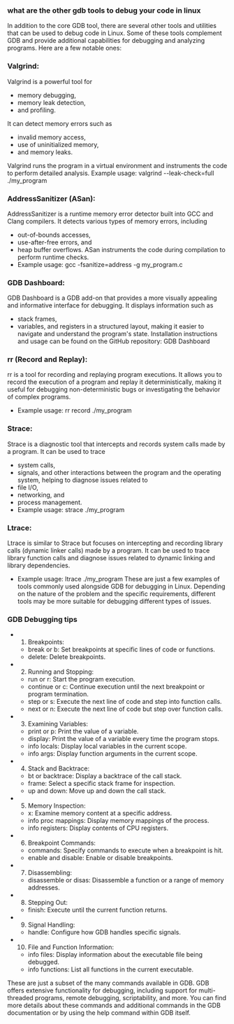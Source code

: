 ### what are the other gdb tools to debug your code in linux

In addition to the core GDB tool, there are several other tools and utilities that can be used to debug code in Linux. Some of these tools complement GDB and provide additional capabilities for debugging and analyzing programs. Here are a few notable ones:

### Valgrind:

Valgrind is a powerful tool for 
- memory debugging, 
- memory leak detection, 
- and profiling. 

It can detect memory errors such as 
- invalid memory access, 
- use of uninitialized memory, 
- and memory leaks. 

Valgrind runs the program in a virtual environment and instruments the code to perform detailed analysis.
Example usage: valgrind --leak-check=full ./my_program

### AddressSanitizer (ASan):

AddressSanitizer is a runtime memory error detector built into GCC and Clang compilers. 
It detects various types of memory errors, including 
- out-of-bounds accesses, 
- use-after-free errors, and 
- heap buffer overflows. 
ASan instruments the code during compilation to perform runtime checks.
- Example usage: gcc -fsanitize=address -g my_program.c

### GDB Dashboard:

GDB Dashboard is a GDB add-on that provides a more visually appealing and informative interface for debugging. It displays information such as 
- stack frames, 
-  variables, and registers in a structured layout, making it easier to navigate and understand the program's state.
Installation instructions and usage can be found on the GitHub repository: GDB Dashboard

### rr (Record and Replay):

rr is a tool for recording and replaying program executions. It allows you to record the execution of a program and replay it deterministically, making it useful for debugging non-deterministic bugs or investigating the behavior of complex programs.
- Example usage: rr record ./my_program

### Strace:

Strace is a diagnostic tool that intercepts and records system calls made by a program. 
It can be used to trace 
- system calls, 
- signals, and other interactions between the program and the operating system, 
helping to diagnose issues related to 
- file I/O, 
- networking, and 
- process management.
- Example usage: strace ./my_program

### Ltrace:

Ltrace is similar to Strace but focuses on intercepting and recording library calls (dynamic linker calls) made by a program. It can be used to trace library function calls and diagnose issues related to dynamic linking and library dependencies.
- Example usage: ltrace ./my_program
These are just a few examples of tools commonly used alongside GDB for debugging in Linux. Depending on the nature of the problem and the specific requirements, different tools may be more suitable for debugging different types of issues.

### GDB Debugging tips
- 1. Breakpoints:
    - break or b: Set breakpoints at specific lines of code or functions.
    - delete: Delete breakpoints.
- 2. Running and Stopping:
    - run or r: Start the program execution.
    - continue or c: Continue execution until the next breakpoint or program termination.
    - step or s: Execute the next line of code and step into function calls.
    - next or n: Execute the next line of code but step over function calls.
- 3. Examining Variables:
    - print or p: Print the value of a variable.
    - display: Print the value of a variable every time the program stops.
    - info locals: Display local variables in the current scope.
    - info args: Display function arguments in the current scope.
- 4. Stack and Backtrace:
    - bt or backtrace: Display a backtrace of the call stack.
    - frame: Select a specific stack frame for inspection.
    - up and down: Move up and down the call stack.
- 5. Memory Inspection:
    - x: Examine memory content at a specific address.
    - info proc mappings: Display memory mappings of the process.
    - info registers: Display contents of CPU registers.
- 6. Breakpoint Commands:
    - commands: Specify commands to execute when a breakpoint is hit.
    - enable and disable: Enable or disable breakpoints.
- 7. Disassembling:
    - disassemble or disas: Disassemble a function or a range of memory addresses.
- 8. Stepping Out:
    - finish: Execute until the current function returns.
- 9. Signal Handling:
    - handle: Configure how GDB handles specific signals.
- 10. File and Function Information:
    - info files: Display information about the executable file being debugged.
    - info functions: List all functions in the current executable.

These are just a subset of the many commands available in GDB. GDB offers extensive functionality for debugging, including support for multi-threaded programs, remote debugging, scriptability, and more. You can find more details about these commands and additional commands in the GDB documentation or by using the help command within GDB itself.